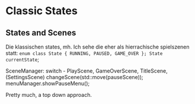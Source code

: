 # Classic States

## States and Scenes

Die klassischen states, mh. Ich sehe die eher als hierrachische spielszenen statt:
`enum class State { RUNNING, PAUSED, GAME_OVER }; State currentState`;

SceneManager: switch - PlayScene, GameOverScene, TitleScene, (SettingsScene)
changeScene(std::move(pauseScene));
menuManager.showPauseMenu();

Pretty much, a top down approach.
